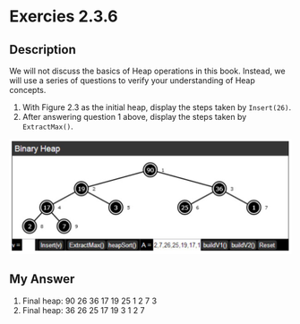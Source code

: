 # Exercies 2.3.6

## Description

We will not discuss the basics of Heap operations in this book. Instead, we will use a series of questions to verify your understanding of Heap concepts.

1. With Figure 2.3 as the initial heap, display the steps taken by `Insert(26)`.
2. After answering question 1 above, display the steps taken by `ExtractMax()`.

![Max Heap (Fig 2.3)](fig_2-3.png)

## My Answer

1. Final heap: 90 26 36 17 19 25 1 2 7 3
2. Final heap: 36 26 25 17 19 3 1 2 7
